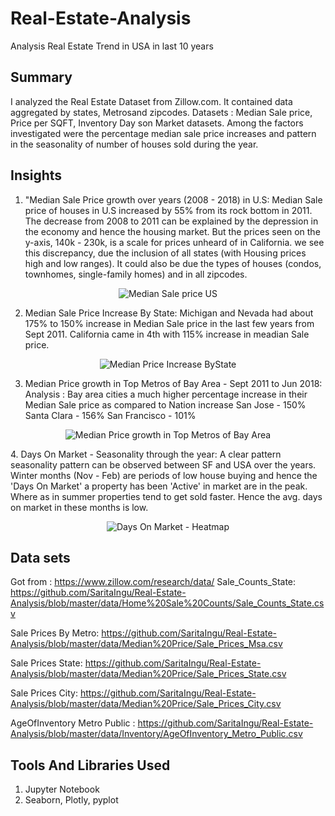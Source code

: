 # Real-Estate-Analysis
Analysis Real Estate Trend in USA in last 10 years


## Summary 
I analyzed the Real Estate Dataset from Zillow.com. It contained data aggregated by states, Metrosand zipcodes. Datasets : Median Sale price, Price per SQFT, Inventory Day son Market datasets. Among the factors investigated were the percentage median sale price increases and pattern in the seasonality of number of houses sold during the year. 

## Insights

1. "Median Sale Price growth over years (2008 - 2018) in U.S: Median Sale price of houses in U.S increased by 55% from its rock bottom in 2011. The decrease from 2008 to 2011 can be explained by the depression in the economy and hence the housing market. But the prices seen on the y-axis, 140k - 230k, is a scale for prices unheard of in California. we see this discrepancy, due the inclusion of all states (with Housing prices high and low ranges). It could also be due the types of houses (condos, townhomes, single-family homes) and in all zipcodes.
<p align="center">
 <img src="https://github.com/SaritaIngu/Real-Estate-Analysis/blob/master/images/MediaPriceUS.png" title="Median Sale price US">
  </p>
  
2. Median Sale Price Increase By State: Michigan and Nevada had about 175% to 150% increase in Median Sale price in the last few years from Sept 2011. California came in 4th with 115% increase in meadian Sale price.
<p align="center">
  <img src="https://github.com/SaritaIngu/Real-Estate-Analysis/blob/master/images/MedianPriceIncreaseByState.png" title="Median Price Increase ByState">
</p>

3.  Median Price growth in Top Metros of Bay Area - Sept 2011 to Jun 2018: Analysis : Bay area cities a much higher percentage increase in their Median Sale price as compared to Nation increase 
           San Jose - 150%
           Santa Clara - 156%
           San Francisco - 101%
 <p align="center">
  <img src="https://github.com/SaritaIngu/Real-Estate-Analysis/blob/master/images/SF-SJC.png" title="Median Price growth in Top Metros of Bay Area">
</p>
4. Days On Market  - Seasonality through the year:  A clear pattern seasonality pattern can be observed between SF and USA over the years. Winter months (Nov - Feb) are periods of low house buying and hence the 'Days On Market' a property has been 'Active' in market are in the peak. Where as in summer properties tend to get sold faster. Hence the avg. days on market in these months is low.
<p align="center">
  <img src="https://github.com/SaritaIngu/Real-Estate-Analysis/blob/master/images/DOM%20Trend%20US%20Heatmap1.png" title="Days On Market - Heatmap">
</p>


## Data sets
Got from : https://www.zillow.com/research/data/
Sale_Counts_State:  https://github.com/SaritaIngu/Real-Estate-Analysis/blob/master/data/Home%20Sale%20Counts/Sale_Counts_State.csv

Sale Prices By Metro:  https://github.com/SaritaIngu/Real-Estate-Analysis/blob/master/data/Median%20Price/Sale_Prices_Msa.csv

Sale Prices State: https://github.com/SaritaIngu/Real-Estate-Analysis/blob/master/data/Median%20Price/Sale_Prices_State.csv

Sale Prices City: https://github.com/SaritaIngu/Real-Estate-Analysis/blob/master/data/Median%20Price/Sale_Prices_City.csv

AgeOfInventory Metro Public : https://github.com/SaritaIngu/Real-Estate-Analysis/blob/master/data/Inventory/AgeOfInventory_Metro_Public.csv

## Tools And Libraries Used
1. Jupyter Notebook
2. Seaborn, Plotly, pyplot
